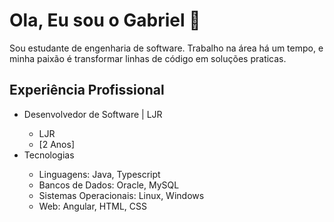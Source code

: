 # Ola, Eu sou o Gabriel 👋
Sou estudante de engenharia de software. Trabalho na área há um tempo, e minha paixão é transformar linhas de código em soluções praticas.

## Experiência Profissional
<ul>
<li>Desenvolvedor de Software | LJR</li>
    <ul>
      <li>LJR</li>
      <li>[2 Anos]</li>
    </ul>
<li>Tecnologias</li>
  <ul>
    <li>Linguagens: Java, Typescript</li>
    <li>Bancos de Dados: Oracle, MySQL</li>
    <li>Sistemas Operacionais: Linux, Windows</li>
    <li>Web: Angular, HTML, CSS</li>
  </ul>
</ul>
